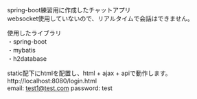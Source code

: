 spring-boot練習用に作成したチャットアプリ  
websocket使用していないので、リアルタイムで会話はできません。  
  
使用したライブラリ  
・spring-boot  
・mybatis  
・h2database  
  
static配下にhtmlを配置し、html + ajax + apiで動作します。  
http://localhost:8080/login.html  
email: test1@test.com 
password: test  
